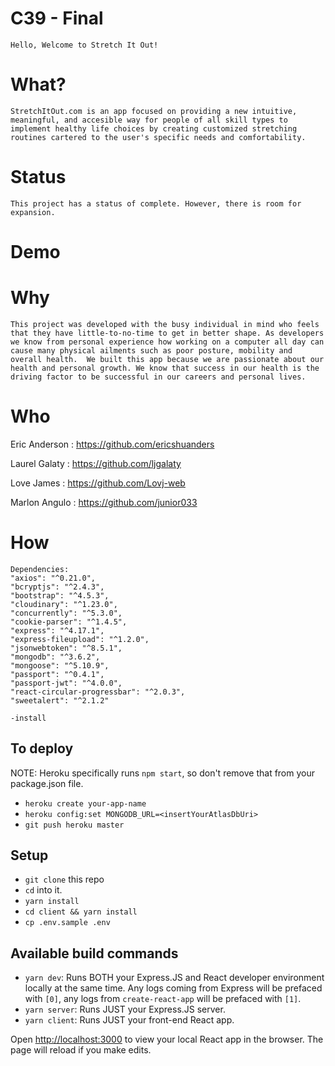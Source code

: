 # C39 - Final

    Hello, Welcome to Stretch It Out!

# What?

    StretchItOut.com is an app focused on providing a new intuitive, meaningful, and accesible way for people of all skill types to implement healthy life choices by creating customized stretching routines cartered to the user's specific needs and comfortability.

# Status

    This project has a status of complete. However, there is room for expansion.

# Demo

# Why

    This project was developed with the busy individual in mind who feels that they have little-to-no-time to get in better shape. As developers we know from personal experience how working on a computer all day can cause many physical ailments such as poor posture, mobility and overall health.  We built this app because we are passionate about our health and personal growth. We know that success in our health is the driving factor to be successful in our careers and personal lives.

# Who

Eric Anderson : https://github.com/ericshuanders

Laurel Galaty : https://github.com/ljgalaty

Love James : https://github.com/Lovj-web

Marlon Angulo : https://github.com/junior033

# How

    Dependencies:
    "axios": "^0.21.0",
    "bcryptjs": "^2.4.3",
    "bootstrap": "^4.5.3",
    "cloudinary": "^1.23.0",
    "concurrently": "^5.3.0",
    "cookie-parser": "^1.4.5",
    "express": "^4.17.1",
    "express-fileupload": "^1.2.0",
    "jsonwebtoken": "^8.5.1",
    "mongodb": "^3.6.2",
    "mongoose": "^5.10.9",
    "passport": "^0.4.1",
    "passport-jwt": "^4.0.0",
    "react-circular-progressbar": "^2.0.3",
    "sweetalert": "^2.1.2"

    -install

## To deploy

NOTE: Heroku specifically runs `npm start`, so don't remove that from your package.json file.

- `heroku create your-app-name`
- `heroku config:set MONGODB_URL=<insertYourAtlasDbUri>`
- `git push heroku master`

## Setup

- `git clone` this repo
- `cd` into it.
- `yarn install`
- `cd client && yarn install`
- `cp .env.sample .env`

## Available build commands

- `yarn dev`: Runs BOTH your Express.JS and React developer environment locally at the same time. Any logs coming from Express will be prefaced with `[0]`, any logs from `create-react-app` will be prefaced with `[1]`.
- `yarn server`: Runs JUST your Express.JS server.
- `yarn client`: Runs JUST your front-end React app.

Open [http://localhost:3000](http://localhost:3000) to view your local React app in the browser. The page will reload if you make edits.
